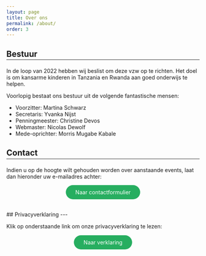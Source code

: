 ```yaml
---
layout: page
title: Over ons
permalink: /about/
order: 3
---
```


<style>
    .my_button {
        border: none;
        color: white !important;
        background-color: #27ae60;
        padding: 10px 25px;
        border-radius: 20px;
        cursor: pointer;
        text-decoration: none;
        font-size: inherit;
        font-family: inherit;
    }

    .my_button:hover {
        color: black !important;
        text-decoration: none
    }

    hr {
        margin-top: -15px;
        margin-bottom: 20px;
    }
</style>

## Bestuur
---

In de loop van 2022 hebben wij beslist om deze vzw op te richten. Het doel is om kansarme kinderen in Tanzania en Rwanda aan goed onderwijs te helpen.

Voorlopig bestaat ons bestuur uit de volgende fantastische mensen:
* Voorzitter: Martina Schwarz
* Secretaris: Yvanka Nijst
* Penningmeester: Christine Devos
* Webmaster: Nicolas Dewolf
* Mede-oprichter: Morris Mugabe Kabale

## Contact
---

Indien u op de hoogte wilt gehouden worden over aanstaande events, laat dan hieronder uw e-mailadres achter:

<form action = "https://docs.google.com/forms/d/e/1FAIpQLSeJqeTtlGpk4Qm1npkTm3vwmcGb4WAAiL9rEniCaRTKquPxmA/viewform" target = "_blank" style = "text-align: center">
    <input type = "submit" class = "my_button" value = "Naar contactformulier">
</form>

<br>
## Privacyverklaring
---

Klik op onderstaande link om onze privacyverklaring te lezen:

<div style = "text-align: center; margin-top: 5%">
    <a href = "{{site.baseurl}}/privacy/" class = "my_button"> Naar verklaring </a>
</div>